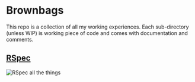 # Brownbags
This repo is a collection of all my working experiences.
Each sub-directory (unless WIP) is working piece of code and comes with documentation and comments.

## [RSpec][brownbag_rspec]
![RSpec all the things][rspec_all_the_things]

[brownbag_rspec]:       <rspec/>                                     "RSpec"
[rspec_all_the_things]: <https://cdn.meme.am/instances/68081446.jpg> "RSpec all the things"
